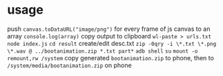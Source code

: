 # usage

push `canvas.toDataURL("image/png")` for every frame of js canvas to an array
`console.log(array)`
copy output to clipboard
`wl-paste > urls.txt`
`node index.js`
`cd result`
create/edit desc.txt
`zip -0qry -i \*.txt \*.png \*.wav @ ../bootanimation.zip *.txt part*`
`adb shell`
`su`
`mount -o remount,rw /system`
copy generated `bootanimation.zip` to phone, then to `/system/media/bootanimation.zip` on phone
